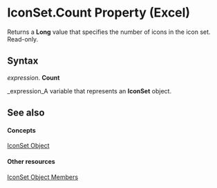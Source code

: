 
# IconSet.Count Property (Excel)

Returns a  **Long** value that specifies the number of icons in the icon set. Read-only.


## Syntax

 _expression_. **Count**

 _expression_A variable that represents an  **IconSet** object.


## See also


#### Concepts


 [IconSet Object](d6b407cf-424e-529a-ee83-0b0b09598b53.md)
#### Other resources


 [IconSet Object Members](2614b2c7-0914-f804-9741-2c382a8258c8.md)
